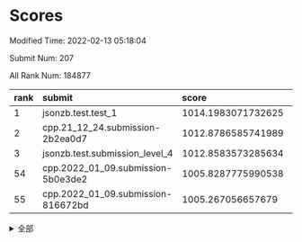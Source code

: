 # Scores

Modified Time: 2022-02-13 05:18:04

Submit Num: 207

All Rank Num: 184877

| rank |               submit               |       score        |       sigma        | pk_num |
| :--- | :--------------------------------- | :----------------- | :----------------- | :----- |
| 1    | jsonzb.test.test_1                 | 1014.1983071732625 | 0.8542446250434512 | 3575   |
| 2    | cpp.21_12_24.submission-2b2ea0d7   | 1012.8786585741989 | 0.7860482088456927 | 3572   |
| 3    | jsonzb.test.submission_level_4     | 1012.8583573285634 | 0.784857811068226  | 3573   |
| 54   | cpp.2022_01_09.submission-5b0e3de2 | 1005.8287775990538 | 0.731938130826739  | 3569   |
| 55   | cpp.2022_01_09.submission-816672bd | 1005.267056657679  | 0.7033370944911538 | 3574   |


<details>
<summary>全部</summary>

| rank |                 submit                 |       score        |       sigma        | pk_num |
| :--- | :------------------------------------- | :----------------- | :----------------- | :----- |
| 1    | jsonzb.test.test_1                     | 1014.1983071732625 | 0.8542446250434512 | 3575   |
| 2    | cpp.21_12_24.submission-2b2ea0d7       | 1012.8786585741989 | 0.7860482088456927 | 3572   |
| 3    | jsonzb.test.submission_level_4         | 1012.8583573285634 | 0.784857811068226  | 3573   |
| 4    | gobigger.level_3.submission_level_3_29 | 1011.5020039541101 | 0.7786325023112596 | 3572   |
| 5    | gobigger.level_3.submission_level_3_16 | 1011.3037730188737 | 0.775277837390676  | 3574   |
| 6    | gobigger.level_3.submission_level_3_28 | 1011.2369517040971 | 0.7697231229906628 | 3562   |
| 7    | gobigger.level_3.submission_level_3_5  | 1011.1567534584764 | 0.7539613569148209 | 3572   |
| 8    | gobigger.level_3.submission_level_3_21 | 1011.124993751419  | 0.7444842006147026 | 3574   |
| 9    | gobigger.level_3.submission_level_3_41 | 1011.1126999651339 | 0.766545950382335  | 3574   |
| 10   | gobigger.level_3.submission_level_3_1  | 1011.0254114688897 | 0.7691310048236233 | 3575   |
| 11   | gobigger.level_3.submission_level_3_46 | 1011.0193335666337 | 0.7444366355401166 | 3573   |
| 12   | gobigger.level_3.submission_level_3_30 | 1010.9356474361387 | 0.7694741853236939 | 3572   |
| 13   | gobigger.level_3.submission_level_3_7  | 1010.6593199247292 | 0.7441412695931696 | 3576   |
| 14   | gobigger.level_3.submission_level_3_2  | 1010.3830308735259 | 0.766440984647422  | 3571   |
| 15   | gobigger.level_3.submission_level_3_49 | 1010.3329359961467 | 0.7590516239989923 | 3577   |
| 16   | gobigger.level_3.submission_level_3_4  | 1010.3085472210364 | 0.7495563318362217 | 3572   |
| 17   | gobigger.level_3.submission_level_3_38 | 1010.2880420786178 | 0.770823927964744  | 3571   |
| 18   | gobigger.level_3.submission_level_3_14 | 1010.2632848666503 | 0.7446288382618121 | 3575   |
| 19   | gobigger.level_3.submission_level_3_42 | 1010.1889153986899 | 0.7525319237034434 | 3573   |
| 20   | gobigger.level_3.submission_level_3_24 | 1010.126885627931  | 0.7610659789398658 | 3569   |
| 21   | gobigger.level_3.submission_level_3_9  | 1009.9967843785558 | 0.7487326167426072 | 3572   |
| 22   | gobigger.level_3.submission_level_3_32 | 1009.9852290755879 | 0.7718374676987637 | 3571   |
| 23   | gobigger.level_3.submission_level_3_13 | 1009.9685542769303 | 0.7605534797481964 | 3574   |
| 24   | gobigger.level_3.submission_level_3_8  | 1009.9238904672727 | 0.7561018647295799 | 3571   |
| 25   | gobigger.level_3.submission_level_3_35 | 1009.9113511287164 | 0.7585047954166978 | 3574   |
| 26   | gobigger.level_3.submission_level_3_37 | 1009.909785896504  | 0.7683271350045966 | 3572   |
| 27   | gobigger.level_3.submission_level_3_44 | 1009.8739648479612 | 0.7391032728108126 | 3571   |
| 28   | gobigger.level_3.submission_level_3_3  | 1009.8602975890454 | 0.7572060099728815 | 3568   |
| 29   | gobigger.level_3.submission_level_3_18 | 1009.8513580632181 | 0.7620602141932283 | 3571   |
| 30   | gobigger.level_3.submission_level_3_0  | 1009.800053888561  | 0.772046153166298  | 3575   |
| 31   | gobigger.level_3.submission_level_3_12 | 1009.730550928297  | 0.7567452375032864 | 3576   |
| 32   | gobigger.level_3.submission_level_3_33 | 1009.6787453693432 | 0.7531556542418286 | 3572   |
| 33   | gobigger.level_3.submission_level_3_6  | 1009.6174124413321 | 0.7649373971749416 | 3577   |
| 34   | gobigger.level_3.submission_level_3_40 | 1009.561300561045  | 0.7528605476876638 | 3573   |
| 35   | gobigger.level_3.submission_level_3_11 | 1009.4798104233896 | 0.7528772440284168 | 3577   |
| 36   | gobigger.level_3.submission_level_3_36 | 1009.443886192452  | 0.7587088059962005 | 3569   |
| 37   | gobigger.level_3.submission_level_3_20 | 1009.3349707843362 | 0.7368070330911184 | 3567   |
| 38   | gobigger.level_3.submission_level_3_34 | 1009.3341153599249 | 0.7579999291454428 | 3567   |
| 39   | gobigger.level_3.submission_level_3_26 | 1009.2816622127538 | 0.7637344340602022 | 3568   |
| 40   | gobigger.level_3.submission_level_3_15 | 1009.1962662912447 | 0.7566115962357226 | 3571   |
| 41   | gobigger.level_3.submission_level_3_25 | 1009.1608979810993 | 0.7241089050781006 | 3570   |
| 42   | gobigger.level_3.submission_level_3_17 | 1009.0567464061322 | 0.7391072775829521 | 3573   |
| 43   | gobigger.level_3.submission_level_3_47 | 1009.0502293838966 | 0.7387515806121965 | 3571   |
| 44   | gobigger.level_3.submission_level_3_19 | 1008.9690297499536 | 0.746834849513043  | 3577   |
| 45   | gobigger.level_3.submission_level_3_22 | 1008.9447597869798 | 0.7394487715798713 | 3576   |
| 46   | gobigger.level_3.submission_level_3_39 | 1008.8771228312187 | 0.7508081405336835 | 3573   |
| 47   | gobigger.level_3.submission_level_3_31 | 1008.683465477958  | 0.7385168535280306 | 3575   |
| 48   | gobigger.level_3.submission_level_3_43 | 1008.608176968705  | 0.7316514150868048 | 3579   |
| 49   | gobigger.level_3.submission_level_3_45 | 1008.3907105733695 | 0.7378517987591258 | 3576   |
| 50   | gobigger.level_3.submission_level_3_10 | 1008.3379169009996 | 0.7436235780585335 | 3572   |
| 51   | gobigger.level_3.submission_level_3_23 | 1008.2390098230186 | 0.7228931947146866 | 3569   |
| 52   | gobigger.level_3.submission_level_3_48 | 1008.2085087184372 | 0.7497914078549144 | 3576   |
| 53   | gobigger.level_3.submission_level_3_27 | 1008.0539711815668 | 0.7252503669975489 | 3573   |
| 54   | cpp.2022_01_09.submission-5b0e3de2     | 1005.8287775990538 | 0.731938130826739  | 3569   |
| 55   | cpp.2022_01_09.submission-816672bd     | 1005.267056657679  | 0.7033370944911538 | 3574   |
| 56   | gobigger.level_1.submission_level_1_15 | 1004.9185490455882 | 0.7239422732394044 | 3576   |
| 57   | gobigger.level_1.submission_level_1_6  | 1004.6828257061562 | 0.7363760228037279 | 3580   |
| 58   | gobigger.level_1.submission_level_1_20 | 1004.3676499906221 | 0.7112108915968889 | 3572   |
| 59   | gobigger.level_1.submission_level_1_43 | 1004.1938639140699 | 0.7275762774581889 | 3572   |
| 60   | gobigger.level_1.submission_level_1_23 | 1004.1915301310055 | 0.7093959253499678 | 3564   |
| 61   | gobigger.level_1.submission_level_1_36 | 1004.1625547493678 | 0.7087767764168037 | 3573   |
| 62   | gobigger.level_1.submission_level_1_41 | 1004.0910295758695 | 0.7250727764743005 | 3574   |
| 63   | gobigger.level_1.submission_level_1_10 | 1004.0721218519194 | 0.7165727773646863 | 3574   |
| 64   | gobigger.level_1.submission_level_1_37 | 1003.9949337611357 | 0.7284353422804164 | 3575   |
| 65   | gobigger.level_1.submission_level_1_21 | 1003.9113327859596 | 0.7124124930669928 | 3572   |
| 66   | gobigger.level_1.submission_level_1_32 | 1003.7614187891921 | 0.7117097293128086 | 3577   |
| 67   | gobigger.level_1.submission_level_1_45 | 1003.6321659296683 | 0.7299673714119759 | 3567   |
| 68   | gobigger.level_1.submission_level_1_47 | 1003.5645395109171 | 0.7128326790773076 | 3569   |
| 69   | gobigger.level_1.submission_level_1_35 | 1003.5181469929735 | 0.7113485332771013 | 3571   |
| 70   | gobigger.level_1.submission_level_1_13 | 1003.4820523738365 | 0.72804610025723   | 3576   |
| 71   | gobigger.level_1.submission_level_1_12 | 1003.470234298464  | 0.7186255885452536 | 3573   |
| 72   | gobigger.level_1.submission_level_1_44 | 1003.4502378041893 | 0.719218307637588  | 3568   |
| 73   | gobigger.level_1.submission_level_1_14 | 1003.4449235737899 | 0.7197452795510527 | 3569   |
| 74   | gobigger.level_1.submission_level_1_22 | 1003.4192102855222 | 0.7155989040911246 | 3572   |
| 75   | gobigger.level_1.submission_level_1_25 | 1003.3769654215378 | 0.7062996849790844 | 3569   |
| 76   | gobigger.level_1.submission_level_1_26 | 1003.3370344150076 | 0.7133743278360543 | 3573   |
| 77   | gobigger.level_1.submission_level_1_5  | 1003.329718216622  | 0.7086903575206702 | 3571   |
| 78   | gobigger.level_1.submission_level_1_27 | 1003.2442107500675 | 0.7158719352217618 | 3567   |
| 79   | gobigger.level_1.submission_level_1_3  | 1003.2067496818373 | 0.7174502798543126 | 3572   |
| 80   | gobigger.level_1.submission_level_1_28 | 1003.1621382586051 | 0.7263693384359323 | 3575   |
| 81   | gobigger.level_1.submission_level_1_2  | 1003.1524149497945 | 0.7057710121099738 | 3575   |
| 82   | gobigger.level_1.submission_level_1_39 | 1003.1047400291305 | 0.7076511547729134 | 3569   |
| 83   | gobigger.level_1.submission_level_1_42 | 1003.0836858870064 | 0.7136641387857229 | 3568   |
| 84   | gobigger.level_1.submission_level_1_24 | 1003.0074364208945 | 0.7158428844090433 | 3571   |
| 85   | gobigger.level_1.submission_level_1_31 | 1002.9984672562982 | 0.7116187037168923 | 3568   |
| 86   | gobigger.level_1.submission_level_1_30 | 1002.9693427285498 | 0.722556451456006  | 3574   |
| 87   | gobigger.level_1.submission_level_1_49 | 1002.9379732881515 | 0.7166406416821475 | 3576   |
| 88   | gobigger.level_1.submission_level_1_18 | 1002.9191307734577 | 0.7061721525878297 | 3568   |
| 89   | gobigger.level_1.submission_level_1_16 | 1002.8970175791763 | 0.7273088708903781 | 3579   |
| 90   | gobigger.level_1.submission_level_1_4  | 1002.7537933019473 | 0.7088374855157958 | 3574   |
| 91   | gobigger.level_1.submission_level_1_11 | 1002.7369288165894 | 0.713162781933594  | 3572   |
| 92   | gobigger.level_1.submission_level_1_8  | 1002.667118639501  | 0.7091351691762148 | 3572   |
| 93   | gobigger.level_1.submission_level_1_33 | 1002.617524103561  | 0.7140991434408475 | 3575   |
| 94   | gobigger.level_1.submission_level_1_0  | 1002.5257995868708 | 0.7112470196886695 | 3575   |
| 95   | gobigger.level_1.submission_level_1_46 | 1002.516012100863  | 0.7088121606450745 | 3575   |
| 96   | gobigger.level_1.submission_level_1_7  | 1002.5050032426076 | 0.7060758570463093 | 3573   |
| 97   | gobigger.level_1.submission_level_1_40 | 1002.4352869098398 | 0.7119857531396874 | 3576   |
| 98   | gobigger.level_1.submission_level_1_17 | 1002.3486708434831 | 0.7018874193688813 | 3572   |
| 99   | gobigger.level_1.submission_level_1_9  | 1002.3244487368995 | 0.708725871174126  | 3566   |
| 100  | gobigger.level_1.submission_level_1_1  | 1002.2067610809752 | 0.7116347603317126 | 3572   |
| 101  | gobigger.level_1.submission_level_1_48 | 1002.1853511527205 | 0.7066506993038407 | 3569   |
| 102  | gobigger.level_1.submission_level_1_34 | 1002.1609270346826 | 0.7134017544736587 | 3577   |
| 103  | gobigger.level_1.submission_level_1_38 | 1002.0365881882998 | 0.7224538838117268 | 3566   |
| 104  | gobigger.level_1.submission_level_1_29 | 1001.7511750093954 | 0.7079987188416523 | 3576   |
| 105  | gobigger.level_1.submission_level_1_19 | 1001.0882850382369 | 0.7147377500378562 | 3572   |
| 106  | gobigger.random.submission_random_41   | 997.6947930710362  | 0.7136231473558573 | 3574   |
| 107  | gobigger.random.submission_random_30   | 997.0692689845931  | 0.7057510881730054 | 3571   |
| 108  | gobigger.random.submission_random_44   | 997.0453735337891  | 0.7179760254553116 | 3571   |
| 109  | gobigger.random.submission_random_29   | 996.984239591129   | 0.6986286562728877 | 3579   |
| 110  | gobigger.random.submission_random_0    | 996.8920335212782  | 0.7123798854907724 | 3573   |
| 111  | gobigger.random.submission_random_19   | 996.8388813686903  | 0.7041610074678024 | 3573   |
| 112  | gobigger.random.submission_random_42   | 996.7886360926323  | 0.6946940350084368 | 3578   |
| 113  | gobigger.random.submission_random_18   | 996.684176199959   | 0.7021121848466669 | 3577   |
| 114  | gobigger.random.submission_random_34   | 996.6434715280241  | 0.709097889948504  | 3571   |
| 115  | gobigger.random.submission_random_27   | 996.5552021688724  | 0.7175575930535271 | 3570   |
| 116  | gobigger.random.submission_random_16   | 996.4280069066982  | 0.7008966819973889 | 3578   |
| 117  | gobigger.random.submission_random_12   | 996.4267423921447  | 0.7154366989173709 | 3572   |
| 118  | gobigger.random.submission_random_36   | 996.3944388956044  | 0.702877974717669  | 3573   |
| 119  | gobigger.random.submission_random_46   | 996.3479338294829  | 0.7059446347670891 | 3576   |
| 120  | gobigger.random.submission_random_39   | 996.2337241744035  | 0.7027878283771627 | 3572   |
| 121  | gobigger.random.submission_random_1    | 996.1394325730408  | 0.7021139750737935 | 3570   |
| 122  | gobigger.random.submission_random_48   | 996.1332515373075  | 0.7046920242837722 | 3574   |
| 123  | gobigger.random.submission_random_13   | 996.1268972069487  | 0.7195235073006062 | 3573   |
| 124  | gobigger.random.submission_random_9    | 996.094313808047   | 0.7142648050763823 | 3574   |
| 125  | gobigger.random.submission_random_3    | 995.9957955791284  | 0.7080156006702175 | 3572   |
| 126  | gobigger.random.submission_random_35   | 995.9715811851916  | 0.7136271123889005 | 3569   |
| 127  | gobigger.random.submission_random_6    | 995.9710523323562  | 0.7088446734757499 | 3574   |
| 128  | gobigger.random.submission_random_14   | 995.9673456157127  | 0.7154038355124719 | 3571   |
| 129  | gobigger.random.submission_random_25   | 995.948505317577   | 0.7023431631171095 | 3567   |
| 130  | gobigger.random.submission_random_2    | 995.8773903751105  | 0.7195151676323329 | 3565   |
| 131  | gobigger.random.submission_random_21   | 995.8750390302943  | 0.7136570061549352 | 3568   |
| 132  | gobigger.random.submission_random_45   | 995.8540867513601  | 0.7139347795537477 | 3571   |
| 133  | gobigger.random.submission_random_38   | 995.8442422072725  | 0.7095005113078175 | 3571   |
| 134  | gobigger.random.submission_random_33   | 995.8077372646436  | 0.699464173494803  | 3573   |
| 135  | gobigger.random.submission_random_7    | 995.7922499454284  | 0.7037901136831787 | 3576   |
| 136  | gobigger.random.submission_random_22   | 995.784045798008   | 0.7065562775630675 | 3570   |
| 137  | gobigger.random.submission_random_32   | 995.757934637885   | 0.7025156129573116 | 3574   |
| 138  | gobigger.random.submission_random_23   | 995.7360152494707  | 0.7033707113280008 | 3572   |
| 139  | gobigger.random.submission_random_49   | 995.7250540706164  | 0.7110941249777902 | 3573   |
| 140  | gobigger.random.submission_random_43   | 995.7245260719244  | 0.7132517482964215 | 3576   |
| 141  | gobigger.random.submission_random_47   | 995.7008746035614  | 0.7085413815568349 | 3573   |
| 142  | gobigger.random.submission_random_28   | 995.5358069475166  | 0.7137443869683262 | 3573   |
| 143  | gobigger.random.submission_random_26   | 995.46390940019    | 0.7041627666703725 | 3568   |
| 144  | gobigger.random.submission_random_5    | 995.3902319279994  | 0.7196025576561867 | 3569   |
| 145  | gobigger.random.submission_random_15   | 995.339142002894   | 0.7133226279006328 | 3574   |
| 146  | gobigger.random.submission_random_20   | 995.2474792343098  | 0.71893131633442   | 3573   |
| 147  | gobigger.random.submission_random_10   | 995.239946877543   | 0.698460410037804  | 3573   |
| 148  | gobigger.random.submission_random_37   | 995.195476624547   | 0.7182602441174872 | 3572   |
| 149  | gobigger.random.submission_random_40   | 995.0907482336805  | 0.7021768419167158 | 3571   |
| 150  | gobigger.random.submission_random_17   | 995.0417947160598  | 0.7270085867790415 | 3569   |
| 151  | gobigger.random.submission_random_8    | 995.021344542275   | 0.7072340144741098 | 3575   |
| 152  | gobigger.random.submission_random_31   | 994.6688227658877  | 0.7191698554778272 | 3576   |
| 153  | gobigger.random.submission_random_4    | 994.5882987266846  | 0.7100182171140453 | 3573   |
| 154  | gobigger.random.submission_random_11   | 994.5061005529376  | 0.7161207899820131 | 3574   |
| 155  | gobigger.level_2.submission_level_2_5  | 994.3023571248069  | 0.7257565597842128 | 3571   |
| 156  | gobigger.level_2.submission_level_2_36 | 994.0799559223099  | 0.7301858749142786 | 3577   |
| 157  | gobigger.random.submission_random_24   | 994.0783443868892  | 0.7141375220889089 | 3571   |
| 158  | gobigger.level_2.submission_level_2_46 | 993.9863801581556  | 0.7332520272778154 | 3573   |
| 159  | gobigger.level_2.submission_level_2_43 | 993.8793662988729  | 0.709907359408902  | 3572   |
| 160  | gobigger.level_2.submission_level_2_37 | 993.6299750612021  | 0.7293559558718835 | 3576   |
| 161  | gobigger.level_2.submission_level_2_17 | 993.527269256423   | 0.725313503487666  | 3578   |
| 162  | gobigger.level_2.submission_level_2_6  | 993.4262830383815  | 0.7254769948042474 | 3571   |
| 163  | gobigger.level_2.submission_level_2_27 | 993.2777657951115  | 0.7399636796441817 | 3579   |
| 164  | gobigger.level_2.submission_level_2_1  | 993.2689169728299  | 0.7391515270369383 | 3574   |
| 165  | gobigger.level_2.submission_level_2_0  | 993.1985716641609  | 0.724999720653242  | 3574   |
| 166  | gobigger.level_2.submission_level_2_25 | 993.1960529544751  | 0.7219884068366913 | 3572   |
| 167  | gobigger.level_2.submission_level_2_9  | 993.0523618244563  | 0.7302188652712335 | 3574   |
| 168  | gobigger.level_2.submission_level_2_45 | 992.8059001596308  | 0.7279446859790439 | 3575   |
| 169  | gobigger.level_2.submission_level_2_34 | 992.730302679555   | 0.7284077135671494 | 3571   |
| 170  | gobigger.level_2.submission_level_2_22 | 992.7125139784935  | 0.7566037931150111 | 3574   |
| 171  | gobigger.level_2.submission_level_2_38 | 992.6204345939441  | 0.7275130515256042 | 3575   |
| 172  | gobigger.level_2.submission_level_2_24 | 992.5213704006824  | 0.7201282698797923 | 3576   |
| 173  | gobigger.level_2.submission_level_2_32 | 992.4823460219072  | 0.7400919801207155 | 3572   |
| 174  | gobigger.level_2.submission_level_2_18 | 992.4269873014282  | 0.7434508929683905 | 3579   |
| 175  | gobigger.level_2.submission_level_2_13 | 992.3183492503406  | 0.743438271645321  | 3568   |
| 176  | gobigger.level_2.submission_level_2_23 | 992.295491602965   | 0.7370922994656861 | 3573   |
| 177  | gobigger.level_2.submission_level_2_14 | 992.2845347477169  | 0.7290416134502572 | 3570   |
| 178  | gobigger.level_2.submission_level_2_39 | 992.1732508177906  | 0.7290470998322679 | 3571   |
| 179  | gobigger.level_2.submission_level_2_42 | 992.1067810204931  | 0.729784154320577  | 3571   |
| 180  | gobigger.level_2.submission_level_2_21 | 992.0830256824754  | 0.7370070671446354 | 3569   |
| 181  | gobigger.level_2.submission_level_2_44 | 992.058469651023   | 0.7440325479718832 | 3577   |
| 182  | gobigger.level_2.submission_level_2_7  | 992.0357837495487  | 0.7494004250357236 | 3571   |
| 183  | gobigger.level_2.submission_level_2_10 | 991.9830257948208  | 0.7362720413602636 | 3571   |
| 184  | gobigger.level_2.submission_level_2_26 | 991.9659754568543  | 0.761580935112637  | 3570   |
| 185  | gobigger.level_2.submission_level_2_47 | 991.9632661514428  | 0.7489123643122757 | 3573   |
| 186  | gobigger.level_2.submission_level_2_12 | 991.9243378323574  | 0.7393113292995525 | 3571   |
| 187  | gobigger.level_2.submission_level_2_30 | 991.9116902151145  | 0.726939579118213  | 3570   |
| 188  | gobigger.level_2.submission_level_2_40 | 991.8785421019456  | 0.7360494319947309 | 3571   |
| 189  | gobigger.level_2.submission_level_2_29 | 991.8675962958658  | 0.7590905869270334 | 3573   |
| 190  | gobigger.level_2.submission_level_2_2  | 991.7976500555804  | 0.7292717344746372 | 3571   |
| 191  | gobigger.level_2.submission_level_2_31 | 991.7891569606497  | 0.73736927851656   | 3574   |
| 192  | gobigger.level_2.submission_level_2_11 | 991.7864786260333  | 0.754350149477905  | 3569   |
| 193  | gobigger.level_2.submission_level_2_4  | 991.7749138259046  | 0.7493589551638529 | 3569   |
| 194  | gobigger.level_2.submission_level_2_28 | 991.7624885941901  | 0.7313361984577279 | 3573   |
| 195  | gobigger.level_2.submission_level_2_35 | 991.7497135884537  | 0.7265009516933197 | 3574   |
| 196  | gobigger.level_2.submission_level_2_49 | 991.5840454194926  | 0.7417093188783043 | 3576   |
| 197  | gobigger.level_2.submission_level_2_48 | 991.5781041966058  | 0.7524155936120439 | 3576   |
| 198  | gobigger.level_2.submission_level_2_20 | 991.5167079684429  | 0.7337803287115519 | 3571   |
| 199  | gobigger.level_2.submission_level_2_3  | 991.51054543865    | 0.7535631042878858 | 3572   |
| 200  | gobigger.level_2.submission_level_2_41 | 991.432908985321   | 0.7733986245797956 | 3571   |
| 201  | gobigger.level_2.submission_level_2_33 | 991.2759647390744  | 0.7540412260736444 | 3568   |
| 202  | gobigger.level_2.submission_level_2_8  | 991.1799883263525  | 0.7436530273440917 | 3572   |
| 203  | gobigger.level_2.submission_level_2_16 | 991.051302766104   | 0.7578934297231782 | 3580   |
| 204  | gobigger.level_2.submission_level_2_15 | 990.9661931404913  | 0.7582359557470348 | 3568   |
| 205  | gobigger.level_2.submission_level_2_19 | 990.7271431519426  | 0.7527599326500851 | 3568   |
| 206  | gobigger.none.submission_none_1        | 980.2152487895079  | 1.1825208617672902 | 3577   |
| 207  | gobigger.none.submission_none_0        | 974.6854109253173  | 1.5309042550546819 | 3573   |

</details>